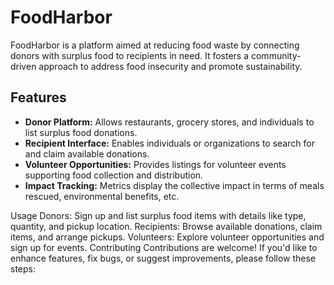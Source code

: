 
# FoodHarbor

FoodHarbor is a platform aimed at reducing food waste by connecting donors with surplus food to recipients in need. It fosters a community-driven approach to address food insecurity and promote sustainability.

## Features

- **Donor Platform:** Allows restaurants, grocery stores, and individuals to list surplus food donations.
- **Recipient Interface:** Enables individuals or organizations to search for and claim available donations.
- **Volunteer Opportunities:** Provides listings for volunteer events supporting food collection and distribution.
- **Impact Tracking:** Metrics display the collective impact in terms of meals rescued, environmental benefits, etc.

Usage
Donors: Sign up and list surplus food items with details like type, quantity, and pickup location.
Recipients: Browse available donations, claim items, and arrange pickups.
Volunteers: Explore volunteer opportunities and sign up for events.
Contributing
Contributions are welcome! If you'd like to enhance features, fix bugs, or suggest improvements, please follow these steps:
